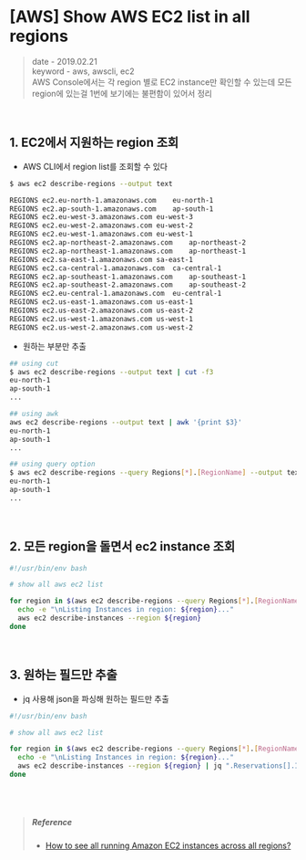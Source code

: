 # [AWS] Show AWS EC2 list in all regions
> date - 2019.02.21  
> keyword - aws, awscli, ec2  
> AWS Console에서는 각 region 별로 EC2 instance만 확인할 수 있는데 모든 region에 있는걸 1번에 보기에는 불편함이 있어서 정리  

<br>


## 1. EC2에서 지원하는 region 조회
* AWS CLI에서 region list를 조회할 수 있다
```sh
$ aws ec2 describe-regions --output text

REGIONS	ec2.eu-north-1.amazonaws.com	eu-north-1
REGIONS	ec2.ap-south-1.amazonaws.com	ap-south-1
REGIONS	ec2.eu-west-3.amazonaws.com	eu-west-3
REGIONS	ec2.eu-west-2.amazonaws.com	eu-west-2
REGIONS	ec2.eu-west-1.amazonaws.com	eu-west-1
REGIONS	ec2.ap-northeast-2.amazonaws.com	ap-northeast-2
REGIONS	ec2.ap-northeast-1.amazonaws.com	ap-northeast-1
REGIONS	ec2.sa-east-1.amazonaws.com	sa-east-1
REGIONS	ec2.ca-central-1.amazonaws.com	ca-central-1
REGIONS	ec2.ap-southeast-1.amazonaws.com	ap-southeast-1
REGIONS	ec2.ap-southeast-2.amazonaws.com	ap-southeast-2
REGIONS	ec2.eu-central-1.amazonaws.com	eu-central-1
REGIONS	ec2.us-east-1.amazonaws.com	us-east-1
REGIONS	ec2.us-east-2.amazonaws.com	us-east-2
REGIONS	ec2.us-west-1.amazonaws.com	us-west-1
REGIONS	ec2.us-west-2.amazonaws.com	us-west-2
```

* 원하는 부분만 추출
```sh
## using cut
$ aws ec2 describe-regions --output text | cut -f3
eu-north-1
ap-south-1
...

## using awk
aws ec2 describe-regions --output text | awk '{print $3}'
eu-north-1
ap-south-1
...

## using query option
$ aws ec2 describe-regions --query Regions[*].[RegionName] --output text
eu-north-1
ap-south-1
...
```


<br>

## 2. 모든 region을 돌면서 ec2 instance 조회
```sh
#!/usr/bin/env bash

# show all aws ec2 list

for region in $(aws ec2 describe-regions --query Regions[*].[RegionName] --output text); do
  echo -e "\nListing Instances in region: ${region}..."
  aws ec2 describe-instances --region ${region}
done
```


<br>

## 3. 원하는 필드만 추출
* jq 사용해 json을 파싱해 원하는 필드만 추출
```sh
#!/usr/bin/env bash

# show all aws ec2 list

for region in $(aws ec2 describe-regions --query Regions[*].[RegionName] --output text); do
  echo -e "\nListing Instances in region: ${region}..."
  aws ec2 describe-instances --region ${region} | jq ".Reservations[].Instances[] | {type: .InstanceType, state: .State.Name, tags: .Tags, zone: .Placement.AvailabilityZone, privateIpAddress: .PrivateIpAddress, publicIpAddress: .PublicIpAddress }"
done

```


<br><br>

> ##### Reference
> * [How to see all running Amazon EC2 instances across all regions?](https://stackoverflow.com/questions/42086712/how-to-see-all-running-amazon-ec2-instances-across-all-regions)
